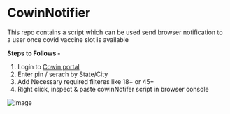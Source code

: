 # CowinNotifier
This repo contains a script which can be used send browser notification to a user once covid vaccine slot is available 

 <b> Steps to Follows - </b>

 <ol>
  <li>Login to <a href="https://selfregistration.cowin.gov.in/" target="_blank"> Cowin portal </a> </b></li>
  <li>Enter pin / serach by State/City </li>
  <li>Add Necessary required filteres like 18+ or 45+</li>
  <li>Right click, inspect & paste cowinNotifer script in browser console</li>
</ol>

![image](https://user-images.githubusercontent.com/8316941/117449243-61a5b080-af5d-11eb-9609-6dbe2fed83e1.png)

